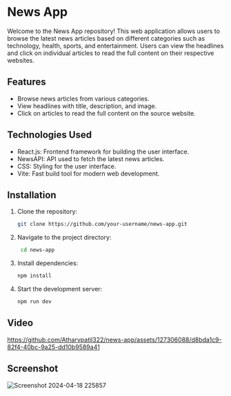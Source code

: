 # News App

Welcome to the News App repository! This web application allows users to browse the latest news articles based on different categories such as technology, health, sports, and entertainment. Users can view the headlines and click on individual articles to read the full content on their respective websites.

## Features

- Browse news articles from various categories.
- View headlines with title, description, and image.
- Click on articles to read the full content on the source website.

## Technologies Used

- React.js: Frontend framework for building the user interface.
- NewsAPI: API used to fetch the latest news articles.
- CSS: Styling for the user interface.
- Vite: Fast build tool for modern web development.

## Installation

1. Clone the repository:

   ```bash
   git clone https://github.com/your-username/news-app.git

2. Navigate to the project directory:
    ```bash
     cd news-app

3. Install dependencies:
   ```bash
   npm install

4. Start the development server:
   ```bash
   npm run dev

## Video 



https://github.com/Atharvpatil322/news-app/assets/127306088/d8bda1c9-82f4-40bc-9a25-dd10b9589a41

## Screenshot


![Screenshot 2024-04-18 225857](https://github.com/Atharvpatil322/news-app/assets/127306088/22e49f01-6969-43fe-b33e-c9fd3a0610b0)




